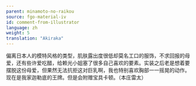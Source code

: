 ```yaml
---
parent: minamoto-no-raikou
source: fgo-material-iv
id: comment-from-illustrator
language: zh
weight: 5
translation: "Akiraka"
---
```


偏离日本人的模特风格的类型，肌肤露出度很低却莫名工口的服饰，不求回报的母爱，还有些许爱吃醋，给赖光小姐塞了很多自己喜欢的要素。实装之后老是想着要摆脱这份母爱，但果然无法抗拒这对巨乳啊，我也特别喜欢胸部一一摇晃的动作。现在是我家迦勒底的王牌。但是会附赠宝具卡顿。（本庄雷太）

